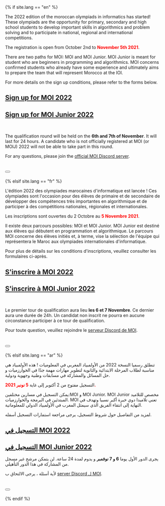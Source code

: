 {% if site.lang == "en" %}

<p>
    The 2022 edition of the moroccan olympiads in informatics has started! These olympiads are the opportunity for
    primary, secondary and high school students to develop important skills in algorithmics and problem solving and to
    participate in national, regional and international competitions.
  </p>

  <p>
  The registration is open from October 2nd to <strong style="color: red">November 5th 2021</strong>.
  </p>

  <p>
  There are two paths for MOI: MOI and MOI Junior. MOI Junior is meant for student who are beginners in programming and algorithmics. MOI concerns confirmed students who already have some experience and ultimately aims to prepare the team that will represent Morocco at the IOI.
  <p>
  For more details on the sign up conditions, please refer to the forms below.
  </p>

  <h2 class="text-center"> <a href="https://docs.google.com/forms/d/19XfRmZ_xQTvz3FDr51tHkeNaSQf1oGYv5qRSQvcLp5s/">Sign up for MOI 2022</a></h2>
  <h2 class="text-center"> <a href="https://docs.google.com/forms/d/1_3esANUXOy1F_TirXfB7jKZd-mY1amo4A4MXVDANF2g/">Sign up for MOI Junior 2022</a></h2><br>

  <p> The qualification round will be held on the <strong>6th and 7th of November</strong>. It will last for 24 hours. A candidate who is 
  not officially registered at MOI (or MOIJ) 2022 will not be able to take part in this round.
  </p>

  <p>
  For any questions, please join the <a href="https://discord.gg/SghCZEnsjP">official MOI Discord server</a>.
  </p>

  <h1 class="text-center"> <a href="https://discord.gg/SghCZEnsjP" target="_blank"><button class="blue-button"><span class="fab fa-discord"></span></button></a></h1>

{% elsif site.lang == "fr" %}

<p>
    L'édition 2022 des olympiades marocaines d'informatique est lancée ! Ces olympiades sont l'occasion 
    pour des élèves de primaire et de secondaire de développer des compétences très importantes en algorithmique
    et de participer à des compétitions nationales, régionales et internationales.
  </p>

  <p>Les inscriptions sont ouvertes du 2 Octobre au <strong style="color: red">5 Novembre 2021</strong>.</p>
  <p>
  Il existe deux parcours possibles: MOI et MOI Junior. MOI Junior est destiné aux élèves qui débutent en programmation et algorithmique. Le parcours MOI concerne des élèves initiés et, à terme, vise la sélection de l'équipe qui représentera le Maroc aux olympiades internationales d'informatique.</p>
  <p>
  Pour plus de détails sur les conditions d'inscriptions, veuillez consulter les formulaires ci-après.
  </p>
  <h2 class="text-center"> <a href="https://docs.google.com/forms/d/19XfRmZ_xQTvz3FDr51tHkeNaSQf1oGYv5qRSQvcLp5s/">S'inscrire à MOI 2022</a></h2>
  <h2 class="text-center"> <a href="https://docs.google.com/forms/d/1_3esANUXOy1F_TirXfB7jKZd-mY1amo4A4MXVDANF2g/">S'inscrire à MOI Junior 2022</a></h2><br>


  <p>Le premier tour de qualification aura lieu <strong>les 6 et 7 Novembre</strong>. Ce dernier aura une durée de 24h.
  Un candidat non inscrit ne pourra en aucune circonstance participer à ce tour de qualification.
  </p>

  <p>Pour toute question, veuillez rejoindre le <a href="https://discord.gg/SghCZEnsjP">serveur Discord de MOI</a>.</p>


  <h1 class="text-center"> <a href="https://discord.gg/SghCZEnsjP" target="_blank"><button class="blue-button"><span class="fab fa-discord"></span></button></a></h1>

{% elsif site.lang == "ar" %}

<p>
    تنطلق رسميا النسخة 2022  من الأولمبياد المغربي في المعلوميات ! هذه الأولمبياد هي مناسبة لطلاب المرحلة الابتدائية والثانوية لتطوير مهارات مهمة جدًا في الخوارزميات و حل المسائل والمشاركة في مسابقات وطنية وجهوية ودولية.
  </p>

  <p>التسجيل مفتوح من 2 أكتوبر إلى غاية <strong style="color: red">5 نونبر 2021.</strong> </p>
  
  <p>
  يمكن التسجيل في مسارين مختلفين:MOI و MOI Junior. MOI Junior  مخصص للتلاميد المبتدئين في البرمجة والخوارزميات. MOI  تعني تلاميدا دوي خبرة أكبر نسبيا وتهدف في النهاية إلى انتقاء الفريق الذي سيمثل المغرب في الأولمبياد الدولي للمعلوماتية.
  
  </p>
  <p>
   لمزيد من التفاصيل حول شروط التسجيل، يرجى مراجعة استمارات التسجيل أسفله.
  </p>

  <h2 class="text-center"> <a href="https://docs.google.com/forms/d/19XfRmZ_xQTvz3FDr51tHkeNaSQf1oGYv5qRSQvcLp5s/">التسجيل في MOI 2022</a></h2>
  <h2 class="text-center"> <a href="https://docs.google.com/forms/d/1_3esANUXOy1F_TirXfB7jKZd-mY1amo4A4MXVDANF2g/">التسجيل في MOI Junior 2022</a></h2>

  <p>
  يجرى الدور الأول يوما <strong>6 و 7 نوفمبر</strong> و يدوم لمدة 24 ساعة.  لن يتمكن مرشح غير مسجل من المشاركة في هذا الدور التأهيلي.

  </p>

  <p>لأية أسئلة ، يرجى الالتحاق ب <a href="https://discord.gg/SghCZEnsjP">server Discord ل MOI</a>.</p>


  <h1 class="text-center"> <a href="https://discord.gg/SghCZEnsjP" target="_blank"><button class="blue-button"><span class="fab fa-discord"></span></button></a></h1>


{% endif %}